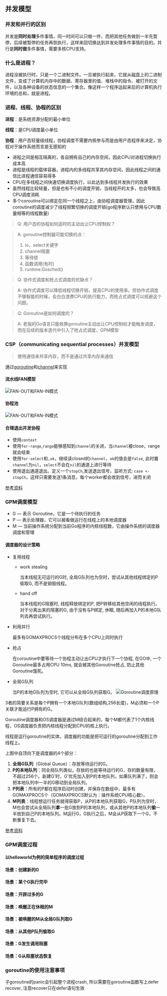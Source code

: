 ## 并发模型

### 并发和并行的区别
并发是**同时处理**多件事情，同一时间可以只做一件，而把其他任务做到一半先暂停，后续被暂停的任务再恢执行，这样来回切换达到并发处理多件事情的目的。并行是**同时做**多件事情，需要多核CPU支持。

### 什么是进程？

进程没被执行时，只是一个二进制文件。一旦被执行起来，它就从磁盘上的二进制文件，变成了计算机内存中的数据、寄存器里的值、堆栈中的指令、被打开的文件，以及各种设备的状态信息的一个集合。像这样一个程序运起来后的计算机执行环境的总和，就是进程。

### 进程、线程、协程的区别

**进程**：是系统资源分配的最小单位

**线程**：是CPU调度最小单位

**协程**：用户态轻量级线程，协程调度不需要内核参与而是由用户态程序来决定，协程对于操作系统而言是无感知的

* 进程之间是相互隔离的，各自拥有自己的内存空间，因此CPU对进程切换执行成本高
* 进程是线程的载体容器，进程内的多线程共享其内存空间，因此线程之间的通信比进程通信容易得多
* CPU在多线程之间快速切换调度执行，以此达到多线程并发执行的效果
* 虽然线程比较轻量，但是也有不小的调度开销，当线程开的太多，也会导致高CPU调度消耗
* 多个coroutine可以绑定在同一个线程之上，由协程调度器管理，因此coroutine的调度减少了线程频繁切换的调度开销(go程序默认只使用与CPU数量相等的线程数量)

> Q: 用户态的协程如何适时的主动出让CPU控制权？

> A: goroutine控制器可能切换的点：
>
> 1. io，select关键字
> 2. channel阻塞
> 3. 等待锁
> 4. 函数调用(有时)
> 5. runtime.Gosched()

> Q: 协作式调度和抢占式调度的优缺点？

> A: 协作式调度可以降低线程切换开销，提高CPU的使用率。但协作式调度不够智能的时候，会白白浪费CPU的执行能力，而抢占式调度可以规避这个问题。

> Q: Goroutine是如何调度的？

> A: 老版的Go语言只能依靠goroutine主动出让CPU控制权才能触发调度，而在后续的版本迭代中引入了抢占式调度，GPM模型

### CSP（communicating sequential processes）并发模型

> 使用通信来共享内存，而不是通过共享内存来通信

通过[goroutine](/golang/goroutine.md)和[channel](/golang/channel.md)来实现

#### 流水线FAN模型

![FAN-OUT和FAN-IN模式](../src/fan.png)

#### 协程池

![FAN-OUT和FAN-IN模式](../src/goroutine_pool.png)

#### 合理退出并发协程

* 使用`context`
* 使用`for-range`,`range`能够感知到`channel`的关闭，当`channel`被close，range就会结束
* 使用`for-select`和`,ok`，继续读closed的`channel`，`ok`的值会是`false`, 此时置`channel`为`nil`，`select`不会在`nil`的通道上进行等待
* 使用退出通道退出。定义一个`stopCh`,发送退出信号，监听方式: `case <-stopCh`，这样只需要发送1条消息，每个worker都会收到信号，进而关闭

[参考资料](https://segmentfault.com/a/1190000017251049)

### GPM调度模型
* G — 表示 Goroutine，它是一个待执行的任务
* P — 表示处理器，它可以被看做运行在线程上的本地调度器
* M — 当前操作系统分配到当前Go程序的内核线程数，它由操作系统的调度器调度和管理

#### 调度器的设计策略

* 复用线程
    - work stealing
      
        当本线程无可运行的G时, 全局G队列也为空时，尝试从其他线程绑定的P偷取G, 而不是销毁线程。
    - hand off 
    
        当本线程的G阻塞时, 线程释放绑定的P, 把P转移给其他空闲的线程执行。
        对于分离出来的阻塞的G, 由于没有与P绑定, 休眠, 随后再加入P的本地G队列去再尝试执行。
* 利用并行

    最多有GOMAXPROCS个线程分布在多个CPU上同时执行
* 抢占

    在coroutine中要等待一个协程主动让出CPU才执行下一个协程, 在GO中, 一个Goroutine最多占用CPU 10ms, 就会被其他Goroutine抢占, 防止其他Goroutine饿死。
* 全局G队列

    当P的本地G队列为空时, 它可以从全局G队列获取G。
![Goroutine调度原理](../src/GPM.png)

3者的简要关系是每个P拥有一个本地G队列(数组结构,256长度)，M必须和一个P关联才能运行P拥有的G。

Goroutine调度器和OS调度器是通过M结合起来的，每个M都代表了1个内核线程，OS调度器负责把内核线程分配到CPU的核上执行。

线程是运行goroutine的实体，调度器的功能是把可运行的goroutine分配到工作线程上。

上图中自顶向下是调度器的4个部分：

1. **全局G队列**（Global Queue）：存放等待运行的G。
2. **P的本地队列**：同全局队列类似，存放的也是等待运行的G，存的数量有限，不超过256个。新建G’时，G’优先加入到P的本地队列，如果队列满了，则会把本地队列中一半的G移动到全局队列。
3. **P列表**：所有的P都在程序启动时创建，并保存在数组中，最多有GOMAXPROCS个（GOMAXPROCS默认为：操作系统CPU核心数）。
4. **M列表**：线程想运行任务就得获取P，从P的本地队列获取G，P队列为空时，M也会尝试从全局队列**拿**一批G放到P的本地队列，或从其他P的本地队列**偷**一半放到自己P的本地队列。M运行G，G执行之后，M会从P获取下一个G，不断重复下去。

[参考资料](https://lessisbetter.site/subject/)

### GPM调度过程

#### 以helloworld为例的简单程序的调度过程

#### 场景：创建新的G

#### 场景：某个G执行完毕

#### 场景：开辟过多的G

#### 场景：唤醒正在休眠的M

#### 场景：被唤醒的M从全局G队列取G

#### 场景：从其他P队列偷取G

#### 场景：G发生调用阻塞

#### 场景：G从阻塞状态恢复

### goroutine的使用注意事项

子goroutine的panic会引起整个进程crash, 所以需要在goroutine函数写上defer recover, 注意recover只在defer语句生效

